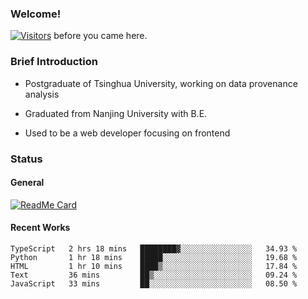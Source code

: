 ### Welcome!

[![Visitors](https://visitor-badge.laobi.icu/badge?page_id=HermitSun.HermitSun)]() before you came here.

### Brief Introduction

- Postgraduate of Tsinghua University, working on data provenance analysis

- Graduated from Nanjing University with B.E.

- Used to be a web developer focusing on frontend

### Status

#### General

[![ReadMe Card](https://github-readme-stats.hermitsun.vercel.app/api?username=HermitSun&count_private=true&show_icons=true)]()

#### Recent Works

<!--START_SECTION:waka-->
```text
TypeScript   2 hrs 18 mins   ████████▓░░░░░░░░░░░░░░░░   34.93 % 
Python       1 hr 18 mins    █████░░░░░░░░░░░░░░░░░░░░   19.68 % 
HTML         1 hr 10 mins    ████▒░░░░░░░░░░░░░░░░░░░░   17.84 % 
Text         36 mins         ██▒░░░░░░░░░░░░░░░░░░░░░░   09.24 % 
JavaScript   33 mins         ██░░░░░░░░░░░░░░░░░░░░░░░   08.50 % 
```
<!--END_SECTION:waka-->

